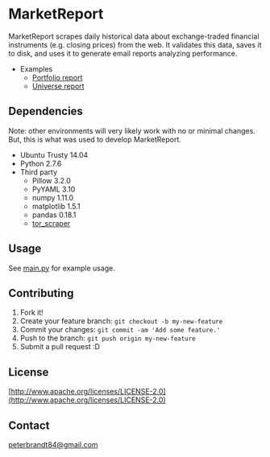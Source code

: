 # MarketReport
MarketReport scrapes daily historical data about exchange-traded financial instruments (e.g. closing prices) from the web. It validates this data, saves it to disk, and uses it to generate email reports analyzing performance.

* Examples
  * [Portfolio report](https://github.com/peterbrandt84/market_report/blob/master/portfolio_report_example.png)
  * [Universe report](https://github.com/peterbrandt84/market_report/blob/master/universe_report_example.txt)

## Dependencies
Note: other environments will very likely work with no or minimal changes. But, this is what was used to develop MarketReport.
* Ubuntu Trusty 14.04
* Python 2.7.6
* Third party
  * Pillow 3.2.0
  * PyYAML 3.10
  * numpy 1.11.0
  * matplotlib 1.5.1
  * pandas 0.18.1
  * [tor\_scraper](https://github.com/peterbrandt84/tor_scraper)

## Usage
See [main.py](https://github.com/peterbrandt84/market_report/blob/master/main.py) for example usage.

## Contributing
1. Fork it!
2. Create your feature branch: `git checkout -b my-new-feature`
3. Commit your changes: `git commit -am 'Add some feature.'`
4. Push to the branch: `git push origin my-new-feature`
5. Submit a pull request :D

## License
[http://www.apache.org/licenses/LICENSE-2.0](http://www.apache.org/licenses/LICENSE-2.0)

## Contact
peterbrandt84@gmail.com